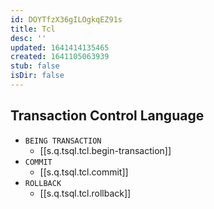 ```yaml
---
id: DOYTfzX36gILOgkqEZ91s
title: Tcl
desc: ''
updated: 1641414135465
created: 1641105063939
stub: false
isDir: false
---
```


## Transaction Control Language

- `BEING TRANSACTION`
  - [[s.q.tsql.tcl.begin-transaction]]
- `COMMIT`
  - [[s.q.tsql.tcl.commit]]
- `ROLLBACK`
  - [[s.q.tsql.tcl.rollback]]
